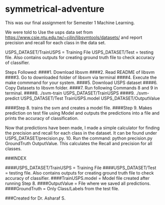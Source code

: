 # symmetrical-adventure
This was our final assignment for Semester 1 Machine Learning.

We were told to Use the usps data set from https://www.csie.ntu.edu.tw/~cjlin/libsvmtools/datasets/
and report precision and recall for each class in the data set.

USPS_DATASET/TrainUSPS = Training File
USPS_DATASET/Test = testing file. Also contains outputs for creating ground truth file to check accuracy of classifier.

Steps Followed:
####1. Download libsvm
####2. Read README of libsvm
####3. Go to downloaded folder of libsvm via terminal
####4. Execute the make commmand for your system.
####5. Download USPS dataset
####6. Copy Datasets to libsvm folder.
####7. Run following Commands 8 and 9 in terminal.
####8. ./svm-train USPS_DATASET/TrainUSPS
####9. ./svm-predict USPS_DATASET/Test TrainUSPS.model USPS_DATASET/OutputValue

####Step 8.  trains the svm and creates a model file.
####Step 9.  Makes prediction on test file using Model and outputs the predictions into a file and prints the accuracy of classification.

Now that predictions have been made, I made a simple calculator for finding the precision and recall for each class in the dataset.
It can be found under USPS_DATASET/precision.py.
10. Run the command: python precision.py GroundTruth OutputValue.
This calculates the Recall and precision for all classes.


###INDEX

####USPS_DATASET/TrainUSPS = Training File
####USPS_DATASET/Test = testing file. Also contains outputs for creating ground truth file to check accuracy of classifier.
####TrainUSPS.model = Model file created after running Step 8.
####OutputValue = File where we saved all predictions.
####GroundTruth = Only Class/Labels from the test file.


###Created for Dr. Asharaf S.
